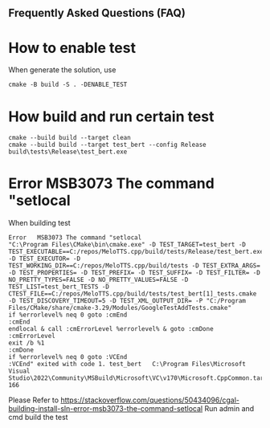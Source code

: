 ## Frequently Asked Questions (FAQ)


# How to enable test
When generate the solution, use 
```
cmake -B build -S . -DENABLE_TEST
```
# How build and run certain test
```
cmake --build build --target clean
cmake --build build --target test_bert --config Release
build\tests\Release\test_bert.exe
```

# Error	MSB3073	The command "setlocal
When building test
```
Error	MSB3073	The command "setlocal
"C:\Program Files\CMake\bin\cmake.exe" -D TEST_TARGET=test_bert -D TEST_EXECUTABLE==C:/repos/MeloTTS.cpp/build/tests/Release/test_bert.exe -D TEST_EXECUTOR= -D TEST_WORKING_DIR==C:/repos/MeloTTS.cpp/build/tests -D TEST_EXTRA_ARGS= -D TEST_PROPERTIES= -D TEST_PREFIX= -D TEST_SUFFIX= -D TEST_FILTER= -D NO_PRETTY_TYPES=FALSE -D NO_PRETTY_VALUES=FALSE -D TEST_LIST=test_bert_TESTS -D CTEST_FILE==C:/repos/MeloTTS.cpp/build/tests/test_bert[1]_tests.cmake -D TEST_DISCOVERY_TIMEOUT=5 -D TEST_XML_OUTPUT_DIR= -P "C:/Program Files/CMake/share/cmake-3.29/Modules/GoogleTestAddTests.cmake"
if %errorlevel% neq 0 goto :cmEnd
:cmEnd
endlocal & call :cmErrorLevel %errorlevel% & goto :cmDone
:cmErrorLevel
exit /b %1
:cmDone
if %errorlevel% neq 0 goto :VCEnd
:VCEnd" exited with code 1.	test_bert	C:\Program Files\Microsoft Visual Studio\2022\Community\MSBuild\Microsoft\VC\v170\Microsoft.CppCommon.targets	166		
```
Please Refer to https://stackoverflow.com/questions/50434096/cgal-building-install-sln-error-msb3073-the-command-setlocal
Run admin and cmd build the test

